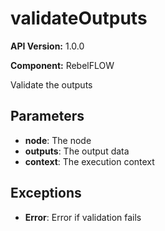 # validateOutputs

**API Version:** 1.0.0

**Component:** RebelFLOW

Validate the outputs

## Parameters

- **node**: The node
- **outputs**: The output data
- **context**: The execution context

## Exceptions

- **Error**: Error if validation fails

